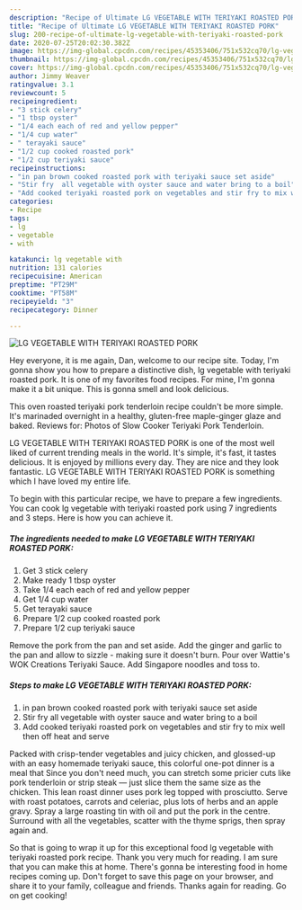 ```yaml
---
description: "Recipe of Ultimate LG VEGETABLE WITH TERIYAKI ROASTED PORK"
title: "Recipe of Ultimate LG VEGETABLE WITH TERIYAKI ROASTED PORK"
slug: 200-recipe-of-ultimate-lg-vegetable-with-teriyaki-roasted-pork
date: 2020-07-25T20:02:30.382Z
image: https://img-global.cpcdn.com/recipes/45353406/751x532cq70/lg-vegetable-with-teriyaki-roasted-pork-recipe-main-photo.jpg
thumbnail: https://img-global.cpcdn.com/recipes/45353406/751x532cq70/lg-vegetable-with-teriyaki-roasted-pork-recipe-main-photo.jpg
cover: https://img-global.cpcdn.com/recipes/45353406/751x532cq70/lg-vegetable-with-teriyaki-roasted-pork-recipe-main-photo.jpg
author: Jimmy Weaver
ratingvalue: 3.1
reviewcount: 5
recipeingredient:
- "3 stick celery"
- "1 tbsp oyster"
- "1/4 each each of red and yellow pepper"
- "1/4 cup water"
- " terayaki sauce"
- "1/2 cup cooked roasted pork"
- "1/2 cup teriyaki sauce"
recipeinstructions:
- "in pan brown cooked roasted pork with teriyaki sauce set aside"
- "Stir fry  all vegetable with oyster sauce and water bring to a boil"
- "Add cooked teriyaki roasted pork on vegetables and stir fry to mix well then off heat and serve"
categories:
- Recipe
tags:
- lg
- vegetable
- with

katakunci: lg vegetable with 
nutrition: 131 calories
recipecuisine: American
preptime: "PT29M"
cooktime: "PT58M"
recipeyield: "3"
recipecategory: Dinner

---
```



![LG VEGETABLE WITH TERIYAKI ROASTED PORK](https://img-global.cpcdn.com/recipes/45353406/751x532cq70/lg-vegetable-with-teriyaki-roasted-pork-recipe-main-photo.jpg)

Hey everyone, it is me again, Dan, welcome to our recipe site. Today, I'm gonna show you how to prepare a distinctive dish, lg vegetable with teriyaki roasted pork. It is one of my favorites food recipes. For mine, I'm gonna make it a bit unique. This is gonna smell and look delicious.

This oven roasted teriyaki pork tenderloin recipe couldn&#39;t be more simple. It&#39;s marinaded overnight in a healthy, gluten-free maple-ginger glaze and baked. Reviews for: Photos of Slow Cooker Teriyaki Pork Tenderloin.

LG VEGETABLE WITH TERIYAKI ROASTED PORK is one of the most well liked of current trending meals in the world. It's simple, it's fast, it tastes delicious. It is enjoyed by millions every day. They are nice and they look fantastic. LG VEGETABLE WITH TERIYAKI ROASTED PORK is something which I have loved my entire life.


To begin with this particular recipe, we have to prepare a few ingredients. You can cook lg vegetable with teriyaki roasted pork using 7 ingredients and 3 steps. Here is how you can achieve it.

<!--inarticleads1-->

##### The ingredients needed to make LG VEGETABLE WITH TERIYAKI ROASTED PORK:

1. Get 3 stick celery
1. Make ready 1 tbsp oyster
1. Take 1/4 each each of red and yellow pepper
1. Get 1/4 cup water
1. Get  terayaki sauce
1. Prepare 1/2 cup cooked roasted pork
1. Prepare 1/2 cup teriyaki sauce


Remove the pork from the pan and set aside. Add the ginger and garlic to the pan and allow to sizzle - making sure it doesn&#39;t burn. Pour over Wattie&#39;s WOK Creations Teriyaki Sauce. Add Singapore noodles and toss to. 

<!--inarticleads2-->

##### Steps to make LG VEGETABLE WITH TERIYAKI ROASTED PORK:

1. in pan brown cooked roasted pork with teriyaki sauce set aside
1. Stir fry  all vegetable with oyster sauce and water bring to a boil
1. Add cooked teriyaki roasted pork on vegetables and stir fry to mix well then off heat and serve


Packed with crisp-tender vegetables and juicy chicken, and glossed-up with an easy homemade teriyaki sauce, this colorful one-pot dinner is a meal that Since you don&#39;t need much, you can stretch some pricier cuts like pork tenderloin or strip steak — just slice them the same size as the chicken. This lean roast dinner uses pork leg topped with prosciutto. Serve with roast potatoes, carrots and celeriac, plus lots of herbs and an apple gravy. Spray a large roasting tin with oil and put the pork in the centre. Surround with all the vegetables, scatter with the thyme sprigs, then spray again and. 

So that is going to wrap it up for this exceptional food lg vegetable with teriyaki roasted pork recipe. Thank you very much for reading. I am sure that you can make this at home. There's gonna be interesting food in home recipes coming up. Don't forget to save this page on your browser, and share it to your family, colleague and friends. Thanks again for reading. Go on get cooking!
